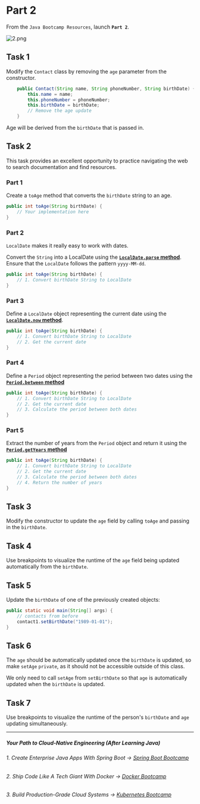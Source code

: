 # Part 2

From the `Java Bootcamp Resources`, launch **`Part 2`**.

![2.png](https://firebasestorage.googleapis.com/v0/b/learnthepart-75aed.appspot.com/o/images%2F4d714b6a-ae3f-4d16-8b31-70134b6710f6?alt=media&token=dd553cd9-af91-4185-b764-d504c82f628d)

## **Task 1**

Modify the `Contact` class by removing the `age` parameter from the constructor.

```java
    public Contact(String name, String phoneNumber, String birthDate) {
        this.name = name;
        this.phoneNumber = phoneNumber;
        this.birthDate = birthDate;
        // Remove the age update
    }
```
Age will be derived from the `birthDate` that is passed in.


## Task 2 

This task provides an excellent opportunity to practice navigating the web to search documentation and find resources.

### Part 1

Create a `toAge` method that converts the `birthDate` string to an age.


```java
public int toAge(String birthDate) {
    // Your implementation here
}
```

### Part 2
`LocalDate` makes it really easy to work with dates. 

Convert the `String` into a LocalDate using the [**`LocalDate.parse` method**](https://docs.oracle.com/javase/8/docs/api/java/time/LocalDate.html#parse-java.lang.CharSequence-java.time.format.DateTimeFormatter-). Ensure that the `LocalDate` follows the pattern `yyyy-MM-dd`.

```java
public int toAge(String birthDate) {
    // 1. Convert birthDate String to LocalDate
}
```

### Part 3

Define a `LocalDate` object representing the current date using the [**`LocalDate.now` method**](https://docs.oracle.com/javase/8/docs/api/java/time/LocalDate.html#now--).

```java
public int toAge(String birthDate) {
    // 1. Convert birthDate String to LocalDate
    // 2. Get the current date
}
```

### Part 4

Define a `Period` object representing the period between two dates using the [**`Period.between` method**](https://docs.oracle.com/en/java/javase/17/docs/api/java.base/java/time/Period.html#between(java.time.LocalDate,java.time.LocalDate))

```java
public int toAge(String birthDate) {
    // 1. Convert birthDate String to LocalDate
    // 2. Get the current date
    // 3. Calculate the period between both dates
}
```

### Part 5
Extract the number of years from the `Period` object and return it using the [**`Period.getYears` method**](https://docs.oracle.com/en/java/javase/17/docs/api/java.base/java/time/Period.html#getYears())

```java
public int toAge(String birthDate) {
    // 1. Convert birthDate String to LocalDate
    // 2. Get the current date
    // 3. Calculate the period between both dates
    // 4. Return the number of years
}
```

## Task 3

Modify the constructor to update the `age` field by calling `toAge` and passing in the `birthDate`.


## Task 4

Use breakpoints to visualize the runtime of the `age` field being updated automatically from the `birthDate`.


## Task 5

Update the `birthDate` of one of the previously created objects:

```java
public static void main(String[] args) {
    // contacts from before
    contact1.setBirthDate("1989-01-01");
}

```
## Task 6

The `age` should be automatically updated once the `birthDate` is updated, so make `setAge` `private`, as it should not be accessible outside of this class. 

We only need to call `setAge` from `setBirthDate` so that `age` is automatically updated when the `birthDate` is updated.


## Task 7

Use breakpoints to visualize the runtime of the person's 	`birthDate` and `age` updating simultaneously.

----------
##### Your Path to Cloud-Native Engineering (After Learning Java)
###### 1. Create Enterprise Java Apps With Spring Boot → [Spring Boot Bootcamp](https://www.udemy.com/course/the-complete-spring-boot-development-bootcamp/?couponCode=SPRING_BOOTCAMP)
###### 2. Ship Code Like A Tech Giant With Docker → [Docker Bootcamp](https://www.udemy.com/course/docker-bootcamp-conquer-docker-with-real-world-projects/?couponCode=DOCKER_BOOTCAMP)
###### 3. Build Production-Grade Cloud Systems → [Kubernetes Bootcamp](https://kubernetestraining.io/)
